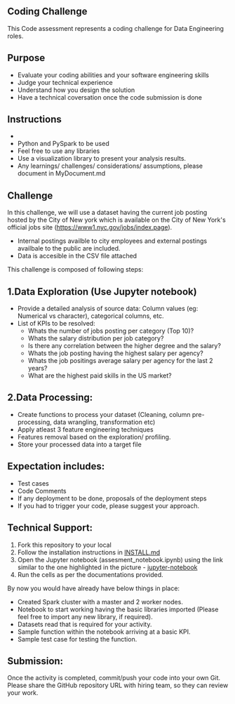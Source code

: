 Coding Challenge
--
This Code assessment represents a coding challenge for Data Engineering roles.

Purpose
--
- Evaluate your coding abilities and your software engineering skills
- Judge your technical experience
- Understand how you design the solution 
- Have a technical coversation once the code submission is done

Instructions
--
- 
- Python and PySpark to be used
- Feel free to use any libraries
- Use a visualization library to present your analysis results.
- Any learnings/ challenges/ considerations/ assumptions, please document in MyDocument.md
 
Challenge 
--
In this challenge, we will use a dataset having the current job posting hosted by the City of New york which is available on the City of New York's official jobs site (https://www1.nyc.gov/jobs/index.page).

- Internal postings availble to city employees and external postings availbale to the public are included. 
- Data is accesible in the CSV file attached

This challenge is composed of following steps: 

1.Data Exploration (Use Jupyter notebook)
--
- Provide a detailed analysis of source data: Column values (eg: Numerical vs character), categorical columns, etc. 
- List of KPIs to be resolved:
  - Whats the number of jobs posting per category (Top 10)? 
  - Whats the salary distribution per job category? 
  - Is there any correlation between the higher degree and the salary?
  - Whats the job posting having the highest salary per agency? 
  - Whats the job positings average salary per agency for the last 2 years? 
  - What are the highest paid skills in the US market? 

2.Data Processing: 
-- 
- Create functions to process your dataset (Cleaning, column pre-processing, data wrangling, transformation etc) 
- Apply atleast 3 feature engineering techniques 
- Features removal based on the exploration/ profiling.
- Store your processed data into a target file

Expectation includes: 
--
- Test cases 
- Code Comments 
- If any deployment to be done, proposals of the deployment steps
- If you had to trigger your code, please suggest your approach. 

Technical Support:
--
1. Fork this repository to your local 
2. Follow the installation instructions in [INSTALL.md](https://github.com/projectforyou/project1/blob/main/INSTALL.md)
3. Open the Jupyter notebook (assesment_notebook.ipynb) using the link similar to the one highlighted in the picture - [jupyter-notebook](https://github.com/projectforyou/project1/blob/main/docker-compose.png)
4. Run the cells as per the documentations provided. 

By now you would have already have below things in place:

- Created Spark cluster with a master and 2 worker nodes.
- Notebook to start working having the basic libraries imported (Please feel free to import any new library, if required). 
- Datasets read that is required for your activity.
- Sample function within the notebook arriving at a basic KPI.
- Sample test case for testing the function. 

Submission:
-- 
Once the activity is completed, commit/push your code into your own Git. Please share the GitHub repository URL with hiring team, so they can review your work.


